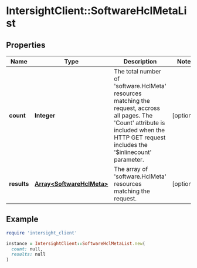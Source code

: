 # IntersightClient::SoftwareHclMetaList

## Properties

| Name | Type | Description | Notes |
| ---- | ---- | ----------- | ----- |
| **count** | **Integer** | The total number of &#39;software.HclMeta&#39; resources matching the request, accross all pages. The &#39;Count&#39; attribute is included when the HTTP GET request includes the &#39;$inlinecount&#39; parameter. | [optional] |
| **results** | [**Array&lt;SoftwareHclMeta&gt;**](SoftwareHclMeta.md) | The array of &#39;software.HclMeta&#39; resources matching the request. | [optional] |

## Example

```ruby
require 'intersight_client'

instance = IntersightClient::SoftwareHclMetaList.new(
  count: null,
  results: null
)
```

